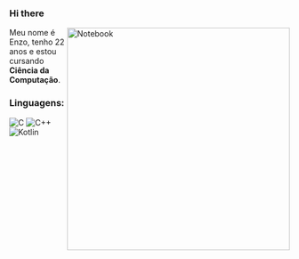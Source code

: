### Hi there

<img src="https://raw.githubusercontent.com/MicaelliMedeiros/micaellimedeiros/master/image/computer-illustration.png" min-width="400px" max-width="400px" width="400px" align="right" alt="Notebook">

<p align="left"> 
  Meu nome é Enzo, tenho 22 anos e estou cursando <strong>Ciência da Computação</strong>.<br>
</p>

### Linguagens:
![C](https://img.shields.io/badge/-c-A8B9CC?style=for-the-badge&logo=c&logoColor=fff)
![C++](https://img.shields.io/badge/-C++-00599C?style=for-the-badge&logo=cplusplus&logoColor=fff)
![Kotlin](https://img.shields.io/badge/-Kotlin-0095d5?style=for-the-badge&logo=kotlin&logoColor=fff)

 
 
